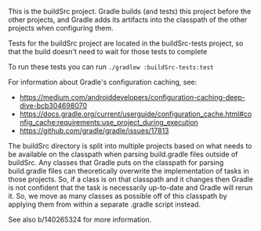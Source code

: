 This is the buildSrc project.
Gradle builds (and tests) this project before the other projects, and Gradle adds its artifacts into the classpath of the other projects when configuring them.

Tests for the buildSrc project are located in the buildSrc-tests project, so that the build doesn't need to wait for those tests to complete

To run these tests you can run `./gradlew :buildSrc-tests:test`

For information about Gradle's configuration caching, see:
  *  https://medium.com/androiddevelopers/configuration-caching-deep-dive-bcb304698070
  *  https://docs.gradle.org/current/userguide/configuration_cache.html#config_cache:requirements:use_project_during_execution
  *  https://github.com/gradle/gradle/issues/17813

The buildSrc directory is split into multiple projects based on what needs to be available on the classpath when parsing build.gradle files outside of buildSrc. Any classes that Gradle puts on the classpath for parsing build.gradle files can theoretically overwrite the implementation of tasks in those projects. So, if a class is on that classpath and it changes then Gradle is not confident that the task is necessarily up-to-date and Gradle will rerun it. So, we move as many classes as possible off of this classpath by applying them from within a separate .gradle script instead.

See also b/140265324 for more information.
